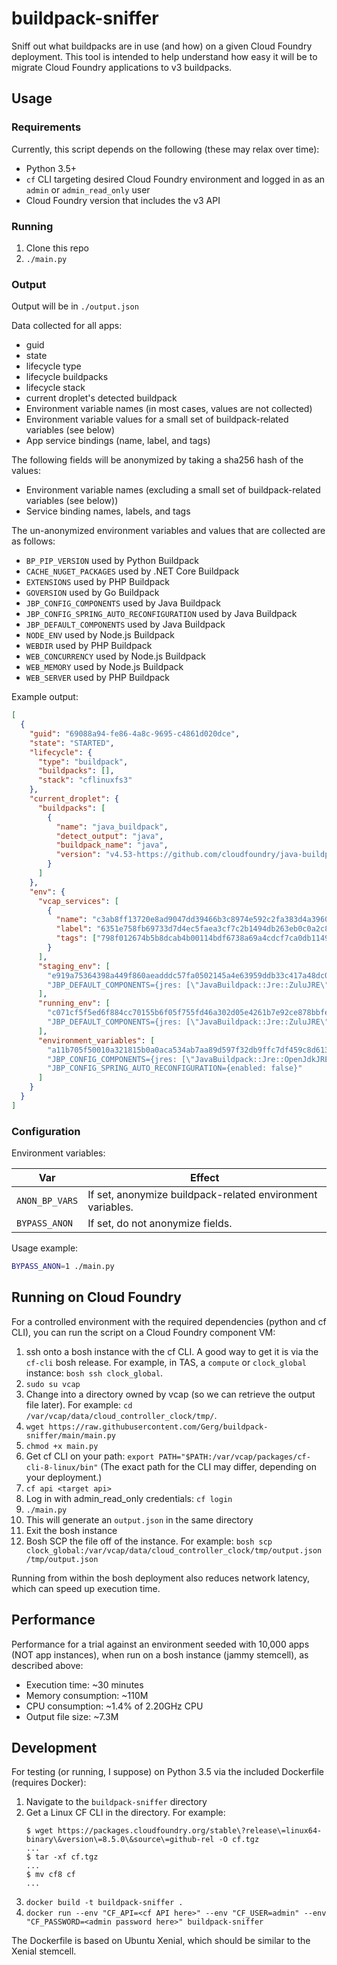 # buildpack-sniffer
Sniff out what buildpacks are in use (and how) on a given Cloud Foundry
deployment. This tool is intended to help understand how easy it will be to
migrate Cloud Foundry applications to v3 buildpacks.

## Usage

### Requirements

Currently, this script depends on the following (these may relax over time):
- Python 3.5+
- `cf` CLI targeting desired Cloud Foundry environment and logged in as an
  `admin` or `admin_read_only` user
- Cloud Foundry version that includes the v3 API

### Running

1. Clone this repo
1. `./main.py`

### Output

Output will be in `./output.json`

Data collected for all apps:
- guid
- state
- lifecycle type
- lifecycle buildpacks
- lifecycle stack
- current droplet's detected buildpack
- Environment variable names (in most cases, values are not collected)
- Environment variable values for a small set of buildpack-related variables (see below)
- App service bindings (name, label, and tags)

The following fields will be anonymized by taking a sha256 hash of the values:
- Environment variable names (excluding a small set of buildpack-related variables (see below))
- Service binding names, labels, and tags

The un-anonymized environment variables and values that are collected are as follows:
- `BP_PIP_VERSION` used by Python Buildpack
- `CACHE_NUGET_PACKAGES` used by .NET Core Buildpack
- `EXTENSIONS` used by PHP Buildpack
- `GOVERSION` used by Go Buildpack
- `JBP_CONFIG_COMPONENTS` used by Java Buildpack
- `JBP_CONFIG_SPRING_AUTO_RECONFIGURATION` used by Java Buildpack
- `JBP_DEFAULT_COMPONENTS` used by Java Buildpack
- `NODE_ENV` used by Node.js Buildpack
- `WEBDIR` used by PHP Buildpack
- `WEB_CONCURRENCY` used by Node.js Buildpack
- `WEB_MEMORY` used by Node.js Buildpack
- `WEB_SERVER` used by PHP Buildpack

Example output:
```json
[
  {
    "guid": "69088a94-fe86-4a8c-9695-c4861d020dce",
    "state": "STARTED",
    "lifecycle": {
      "type": "buildpack",
      "buildpacks": [],
      "stack": "cflinuxfs3"
    },
    "current_droplet": {
      "buildpacks": [
        {
          "name": "java_buildpack",
          "detect_output": "java",
          "buildpack_name": "java",
          "version": "v4.53-https://github.com/cloudfoundry/java-buildpack#526dbcce"
        }
      ]
    },
    "env": {
      "vcap_services": [
        {
          "name": "c3ab8ff13720e8ad9047dd39466b3c8974e592c2fa383d4a3960714caef0c4f2",
          "label": "6351e758fb69733d7d4ec5faea3cf7c2b1494db263eb0c0a2c889b2578114ec4",
          "tags": ["798f012674b5b8dcab4b00114bdf6738a69a4cdcf7ca0db1149260c9f81b73f7"]
        }
      ],
      "staging_env": [
        "e919a75364398a449f860aeadddc57fa0502145a4e63959ddb33c417a48dc0da",
        "JBP_DEFAULT_COMPONENTS={jres: [\"JavaBuildpack::Jre::ZuluJRE\"]}"
      ],
      "running_env": [
        "c071cf5f5ed6f884cc70155b6f05f755fd46a302d05e4261b7e92ce878bbfed8",
        "JBP_DEFAULT_COMPONENTS={jres: [\"JavaBuildpack::Jre::ZuluJRE\"]}"
      ],
      "environment_variables": [
        "a11b705f50010a321815b0a0aca534ab7aa89d597f32db9ffc7df459c8d61360",
        "JBP_CONFIG_COMPONENTS={jres: [\"JavaBuildpack::Jre::OpenJdkJRE\"]}",
        "JBP_CONFIG_SPRING_AUTO_RECONFIGURATION={enabled: false}"
      ]
    }
  }
]
```

### Configuration

Environment variables:

|Var|Effect|
|-|-|
| `ANON_BP_VARS` | If set, anonymize buildpack-related environment variables. |
| `BYPASS_ANON` | If set, do not anonymize fields. |

Usage example:
```sh
BYPASS_ANON=1 ./main.py
```

## Running on Cloud Foundry

For a controlled environment with the required dependencies (python and cf
CLI), you can run the script on a Cloud Foundry component VM:

1. ssh onto a bosh instance with the cf CLI. A good way to get it is via the
   `cf-cli` bosh release. For example, in TAS, a `compute` or `clock_global`
   instance: `bosh ssh clock_global`.
1. `sudo su vcap`
1. Change into a directory owned by vcap (so we can retrieve the output file
   later). For example: `cd /var/vcap/data/cloud_controller_clock/tmp/`.
1. `wget https://raw.githubusercontent.com/Gerg/buildpack-sniffer/main/main.py`
1. `chmod +x main.py`
1. Get cf CLI on your path: `export PATH="$PATH:/var/vcap/packages/cf-cli-8-linux/bin"`
   (The exact path for the CLI may differ, depending on your deployment.)
1. `cf api <target api>`
1. Log in with admin_read_only credentials: `cf login`
1. `./main.py`
1. This will generate an `output.json` in the same directory
1. Exit the bosh instance
1. Bosh SCP the file off of the instance. For example: `bosh scp clock_global:/var/vcap/data/cloud_controller_clock/tmp/output.json /tmp/output.json`

Running from within the bosh deployment also reduces network latency, which can
speed up execution time.

## Performance

Performance for a trial against an environment seeded with 10,000 apps (NOT app
instances), when run on a bosh instance (jammy stemcell), as described above:
- Execution time: ~30 minutes
- Memory consumption: ~110M
- CPU consumption: ~1.4% of 2.20GHz CPU
- Output file size: ~7.3M

## Development

For testing (or running, I suppose) on Python 3.5 via the included Dockerfile (requires Docker):

1. Navigate to the `buildpack-sniffer` directory
1. Get a Linux CF CLI in the directory. For example:
   ```
   $ wget https://packages.cloudfoundry.org/stable\?release\=linux64-binary\&version\=8.5.0\&source\=github-rel -O cf.tgz
   ...
   $ tar -xf cf.tgz
   ...
   $ mv cf8 cf
   ...
   ```
1. `docker build -t buildpack-sniffer .`
1. `docker run --env "CF_API=<cf API here>" --env "CF_USER=admin" --env "CF_PASSWORD=<admin password here>" buildpack-sniffer`

The Dockerfile is based on Ubuntu Xenial, which should be similar to the Xenial stemcell.
